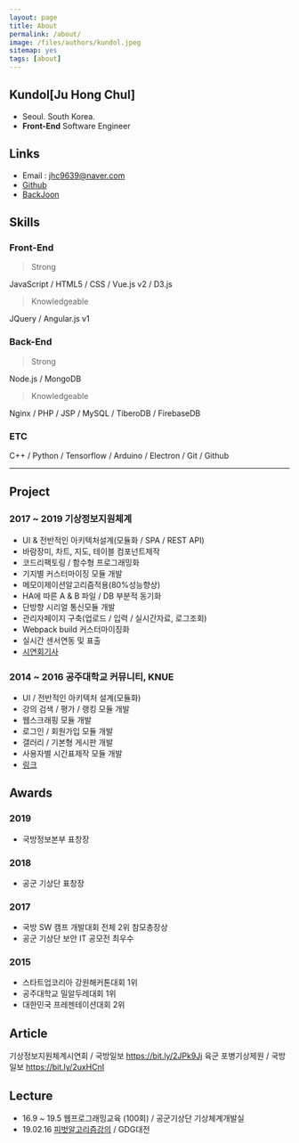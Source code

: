 ```yaml
---
layout: page
title: About
permalink: /about/
image: /files/authors/kundol.jpeg
sitemap: yes
tags: [about]
--- 
```


## Kundol[Ju Hong Chul]
- Seoul. South Korea.
- **Front-End** Software Engineer 

## Links
- Email : jhc9639@naver.com
- [Github](https://github.com/wnghdcjfe) 
- [BackJoon](https://www.acmicpc.net/user/zagabi/) 

## Skills
### Front-End
 > Strong

JavaScript / HTML5 / CSS / Vue.js v2 / D3.js

 > Knowledgeable

JQuery / Angular.js v1

### Back-End
 > Strong

Node.js / MongoDB

 > Knowledgeable
 
Nginx / PHP / JSP / MySQL / TiberoDB / FirebaseDB

### ETC
C++ / Python / Tensorflow / Arduino / Electron / Git / Github 

-------

## Project
### 2017 ~ 2019 기상정보지원체계  
 - UI & 전반적인 아키텍처설계(모듈화 / SPA / REST API)
 - 바람장미, 차트, 지도, 테이블 컴포넌트제작
 - 코드리팩토링 / 함수형 프로그래밍화
 - 기지별 커스터마이징 모듈 개발
 - 메모이제이션알고리즘적용(80%성능향상)
 - HA에 따른 A & B 파일 / DB 부분적 동기화
 - 단방향 시리얼 통신모듈 개발
 - 관리자페이지 구축(업로드 / 입력 / 실시간자료, 로그조회)
 - Webpack build 커스터마이징화
 - 실시간 센서연동 및 표출
 - [시연회기사](!https://bit.ly/2JPk9Jj)

### 2014 ~ 2016 공주대학교 커뮤니티, KNUE   
 - UI / 전반적인 아키텍처 설계(모듈화)
 - 강의 검색 / 평가 / 랭킹 모듈 개발
 - 웹스크래핑 모듈 개발
 - 로그인 / 회원가입 모듈 개발
 - 갤러리 / 기본형 게시판 개발
 - 사용자별 시간표제작 모듈 개발
 - [링크](!https://bit.ly/2JPiR0V)

## Awards
### 2019
 - 국방정보본부 표창장
### 2018
 - 공군 기상단 표창장   
### 2017
 - 국방 SW 캠프 개발대회 전체 2위 참모총장상
 - 공군 기상단 보안 IT 공모전 최우수 
### 2015
 - 스타트업코리아 강원해커톤대회 1위
 - 공주대학교 밀알두레대회 1위 
 - 대한민국 프레젠테이션대회 2위 

## Article
기상정보지원체계시연회 / 국방일보
https://bit.ly/2JPk9Jj
육군 포병기상제원 / 국방일보
https://bit.ly/2uxHCnI
## Lecture
 - 16.9 ~ 19.5 웹프로그래밍교육 (100회) / 공군기상단 기상체계개발실 
 - 19.02.16 [피벗알고리즘강의](!https://www.slideshare.net/hongchulju/ss-132025864) / GDG대전